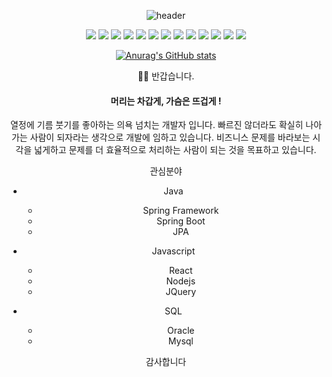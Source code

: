 <div align="center">
  
  ![header](https://capsule-render.vercel.app/api?type=wave&color=auto&height=300&section=header&text=capsule%20render&fontSize=90)
  
  <img src="https://img.shields.io/badge/Java-배지컬러코드?style=flat-square&logo=#007396&logoColor=white"/>
  <img src="https://img.shields.io/badge/배지텍스트-배지컬러코드?style=flat-square&logo=아이콘이름&logoColor=white"/>
  <img src="https://img.shields.io/badge/배지텍스트-배지컬러코드?style=flat-square&logo=아이콘이름&logoColor=white"/>
  <img src="https://img.shields.io/badge/배지텍스트-배지컬러코드?style=flat-square&logo=아이콘이름&logoColor=white"/>
  <img src="https://img.shields.io/badge/배지텍스트-배지컬러코드?style=flat-square&logo=아이콘이름&logoColor=white"/>
  <img src="https://img.shields.io/badge/배지텍스트-배지컬러코드?style=flat-square&logo=아이콘이름&logoColor=white"/>
  <img src="https://img.shields.io/badge/배지텍스트-배지컬러코드?style=flat-square&logo=아이콘이름&logoColor=white"/>
  <img src="https://img.shields.io/badge/배지텍스트-배지컬러코드?style=flat-square&logo=아이콘이름&logoColor=white"/>
  <img src="https://img.shields.io/badge/배지텍스트-배지컬러코드?style=flat-square&logo=아이콘이름&logoColor=white"/>
  <img src="https://img.shields.io/badge/배지텍스트-배지컬러코드?style=flat-square&logo=아이콘이름&logoColor=white"/>
  <img src="https://img.shields.io/badge/배지텍스트-배지컬러코드?style=flat-square&logo=아이콘이름&logoColor=white"/>
  <img src="https://img.shields.io/badge/배지텍스트-배지컬러코드?style=flat-square&logo=아이콘이름&logoColor=white"/>
  <img src="https://img.shields.io/badge/배지텍스트-배지컬러코드?style=flat-square&logo=아이콘이름&logoColor=white"/>
  
  [![Anurag's GitHub stats](https://github-readme-stats.vercel.app/api?username=yjw8459)](https://yjw8459.github.io/)
  
🙇‍♂️ 반갑습니다.

#### 머리는 차갑게, 가슴은 뜨겁게 !
열정에 기름 붓기를 좋아하는 의욕 넘치는 개발자 입니다.
빠르진 않더라도 확실히 나아가는 사람이 되자라는 생각으로 개발에 임하고 있습니다.
비즈니스 문제를 바라보는 시각을 넓게하고 문제를 더 효율적으로 처리하는 사람이 되는 것을 목표하고 있습니다.



관심분야
- Java
  - Spring Framework
  - Spring Boot
  - JPA


- Javascript
  - React
  - Nodejs
  - JQuery

- SQL
  - Oracle
  - Mysql

감사합니다

  </div>
<!--
**yjw8459/yjw8459** is a ✨ _special_ ✨ repository because its `README.md` (this file) appears on your GitHub profile.

Here are some ideas to get you started:

- 🔭 I’m currently working on ...
- 🌱 I’m currently learning ...
- 👯 I’m looking to collaborate on ...
- 🤔 I’m looking for help with ...
- 💬 Ask me about ...
- 📫 How to reach me: ...
- 😄 Pronouns: ...
- ⚡ Fun fact: ...
-->
